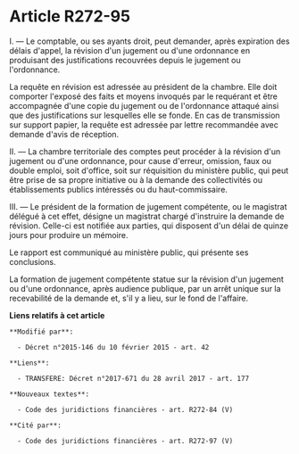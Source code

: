 # Article R272-95

I. ― Le comptable, ou ses ayants droit, peut demander, après expiration des délais d'appel, la révision d'un jugement ou
d'une ordonnance en produisant des justifications recouvrées depuis le jugement ou l'ordonnance. 

La requête en révision est adressée au président de la chambre. Elle doit comporter l'exposé des faits et moyens invoqués par
le requérant et être accompagnée d'une copie du jugement ou de l'ordonnance attaqué ainsi que des justifications sur
lesquelles elle se fonde. En cas de transmission sur support papier, la requête est adressée par lettre recommandée avec
demande d'avis de réception. 

II. ― La chambre territoriale des comptes peut procéder à la révision d'un jugement ou d'une ordonnance, pour cause d'erreur,
omission, faux ou double emploi, soit d'office, soit sur réquisition du ministère public, qui peut être prise de sa propre
initiative ou à la demande des collectivités ou établissements publics intéressés ou du haut-commissaire. 

III. ― Le président de la formation de jugement compétente, ou le magistrat délégué à cet effet, désigne un magistrat chargé
d'instruire la demande de révision. Celle-ci est notifiée aux parties, qui disposent d'un délai de quinze jours pour produire
un mémoire. 

Le rapport est communiqué au ministère public, qui présente ses conclusions. 

La formation de jugement compétente statue sur la révision d'un jugement ou d'une ordonnance, après audience publique, par un
arrêt unique sur la recevabilité de la demande et, s'il y a lieu, sur le fond de l'affaire.

**Liens relatifs à cet article**

	**Modifié par**:

	  - Décret n°2015-146 du 10 février 2015 - art. 42

	**Liens**:

	  - TRANSFERE: Décret n°2017-671 du 28 avril 2017 - art. 177

	**Nouveaux textes**:

	  - Code des juridictions financières - art. R272-84 (V)

	**Cité par**:

	  - Code des juridictions financières - art. R272-97 (V)
